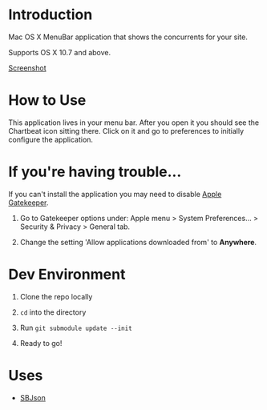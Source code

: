 # Introduction

Mac OS X MenuBar application that shows the concurrents for your site.

Supports OS X 10.7 and above.

[Screenshot](https://raw.github.com/chartbeat-labs/ChartbeatNotifier/screenshot.jpg)

# How to Use

This application lives in your menu bar.  After you open it you should see the Chartbeat icon sitting there.  Click on it and go to preferences to initially configure the application.


# If you're having trouble...

If you can't install the application you may need to disable [Apple Gatekeeper](http://support.apple.com/kb/ht5290).

1. Go to Gatekeeper options under: Apple menu > System Preferences… > Security & Privacy > General tab.

2. Change the setting 'Allow applications downloaded from' to **Anywhere**.


# Dev Environment

1. Clone the repo locally

2. `cd` into the directory

3. Run `git submodule update --init`

4. Ready to go!


# Uses

* [SBJson](https://github.com/stig/json-framework)
